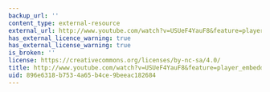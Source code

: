 ```yaml
---
backup_url: ''
content_type: external-resource
external_url: http://www.youtube.com/watch?v=USUeF4YauF8&feature=player_embedded
has_external_licence_warning: true
has_external_license_warning: true
is_broken: ''
license: https://creativecommons.org/licenses/by-nc-sa/4.0/
title: http://www.youtube.com/watch?v=USUeF4YauF8&feature=player_embedded
uid: 896e6318-b753-4a65-b4ce-9beeac182684
---
```

